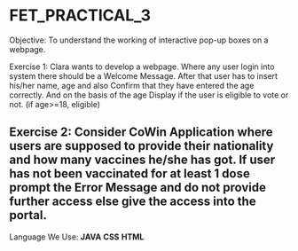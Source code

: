 # FET_PRACTICAL_3
Objective: To understand the working of interactive pop-up boxes on a webpage.


Exercise 1:
Clara wants to develop a webpage. Where any user login into system there should be a
Welcome Message. After that user has to insert his/her name, age and also Confirm that they
have entered the age correctly. And on the basis of the age Display if the user is eligible to vote
or not. (if age&gt;=18, eligible)


Exercise 2:
Consider CoWin Application where users are supposed to provide their nationality and how
many vaccines he/she has got. If user has not been vaccinated for at least 1 dose prompt the
Error Message and do not provide further access else give the access into the portal.
-------------------------------------------------------------------------------------------------------------------------------------------------------------------------
Language We Use:
<b>JAVA</b>
<b>CSS</b>
<b>HTML</b>
